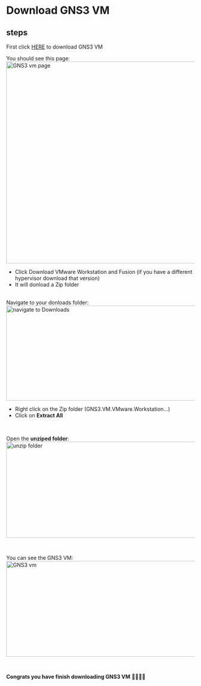 # Download GNS3 VM

## steps

First click <a href="https://www.gns3.com/software/download-vm">HERE</a> to download GNS3 VM
<br/>

You should see this page: <br/>
<img width="625" height="540" alt="GNS3 vm page" src="https://github.com/user-attachments/assets/8b2f2f1f-a883-4d1d-bf12-67d6fd0ba4d0" />
<br/>
- Click Download VMware Workstation and Fusion    (if you have a different hypervisor download that version)
- It will donload a Zip folder

<br/>
Navigate to your donloads folder: <br/>
<img width="579" height="254" alt="navigate to Downloads" src="https://github.com/user-attachments/assets/16a358be-e5c6-4112-bce0-eedd816d1673" />
<br/>

- Right click on the Zip folder (GNS3.VM.VMware.Workstation...)
- Click on **Extract All**
<br/>

Open the **unziped folder**: <br/>
<img width="566" height="257" alt="unzip folder" src="https://github.com/user-attachments/assets/8b74337b-dd3e-43c6-ad5d-799eef7f620b" />

<br/>

You can see the GNS3 VM: <br/>
<img width="696" height="256" alt="GNS3 vm" src="https://github.com/user-attachments/assets/36bb55cd-d96d-4d84-a935-0046498589c5" />

<br/>

**Congrats you have finish downloading GNS3 VM** 🎉🥳🎉🥳
